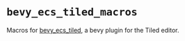 # `bevy_ecs_tiled_macros`

Macros for [bevy_ecs_tiled](https://crates.io/crates/bevy_ecs_tiled), a bevy
plugin for the Tiled editor.
